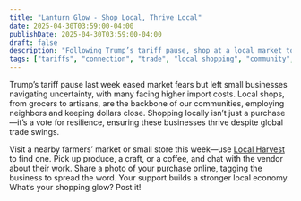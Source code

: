 ```yaml
---
title: "Lanturn Glow - Shop Local, Thrive Local"
date: 2025-04-30T03:59:00-04:00
publishDate: 2025-04-30T03:59:00-04:00
draft: false
description: "Following Trump’s tariff pause, shop at a local market to support small businesses. Share your purchase to strengthen community."
tags: ["tariffs", "connection", "trade", "local shopping", "community", "well-being"]
---
```


<!-- Glow: 1 action, 1 skill -->
<!-- Skill: Connection -->

Trump’s tariff pause last week eased market fears but left small businesses navigating uncertainty, with many facing higher import costs. Local shops, from grocers to artisans, are the backbone of our communities, employing neighbors and keeping dollars close. Shopping locally isn’t just a purchase—it’s a vote for resilience, ensuring these businesses thrive despite global trade swings.

Visit a nearby farmers’ market or small store this week—use [Local Harvest](https://www.localharvest.org) to find one. Pick up produce, a craft, or a coffee, and chat with the vendor about their work. Share a photo of your purchase online, tagging the business to spread the word. Your support builds a stronger local economy. What’s your shopping glow? Post it!